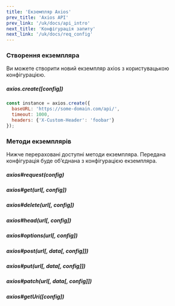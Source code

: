 ```yaml
---
title: 'Екземпляр Axios'
prev_title: 'Axios API'
prev_link: '/uk/docs/api_intro'
next_title: 'Конфігурація запиту'
next_link: '/uk/docs/req_config'
---
```


### Створення екземпляра

Ви можете створити новий екземпляр axios з користувацькою конфігурацією.

##### axios.create([config])

```js
const instance = axios.create({
  baseURL: 'https://some-domain.com/api/',
  timeout: 1000,
  headers: {'X-Custom-Header': 'foobar'}
});
```

### Методи екземплярів

Нижче перераховані доступні методи екземпляра. Передана конфігурація буде об’єднана з конфігурацією екземпляра.

##### axios#request(config)
##### axios#get(url[, config])
##### axios#delete(url[, config])
##### axios#head(url[, config])
##### axios#options(url[, config])
##### axios#post(url[, data[, config]])
##### axios#put(url[, data[, config]])
##### axios#patch(url[, data[, config]])
##### axios#getUri([config])
